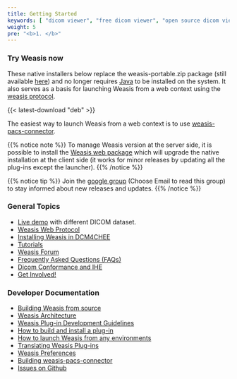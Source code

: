 ```yaml
---
title: Getting Started
keywords: [ "dicom viewer", "free dicom viewer", "open source dicom viewer", "weasis dicom viewer",  "multi-platform dicom viewer", "dicom", "pacs", "pacs viewer", "clinical viewer", "radiolgical viewer", "linux dicom viewer",  "mac dicom viewer" ]
weight: 5
pre: "<b>1. </b>"
---
```


### Try Weasis now

These native installers below replace the weasis-portable.zip package (still available <a target="_blank" href="https://sourceforge.net/projects/dcm4che/files/Weasis/">here</a>) and no longer requires <a target="_blank" href="https://www.java.com/en/download/">Java</a> to be installed on the system. It also serves as a basis for launching Weasis from a web context using the [weasis protocol](weasis-protocol).

{{< latest-download "deb" >}}

The easiest way to launch Weasis from a web context is to use <a target="_blank" href="https://github.com/nroduit/weasis-pacs-connector">weasis-pacs-connector</a>.

{{% notice note %}}
To manage Weasis version at the server side, it is possible to install the [Weasis web package](https://github.com/nroduit/weasis-pacs-connector#installation) which will upgrade the native installation at the client side (it works for minor releases by updating all the plug-ins except the launcher).
{{% /notice %}}

{{% notice tip %}}
Join the <a target="_blank" href="http://groups.google.com/forum/#!forum/weasis">google group</a> (Choose Email to read this group) to stay informed about new releases and updates.
{{% /notice %}}



### General Topics

- [Live demo](../demo) with different DICOM dataset.
- [Weasis Web Protocol](weasis-protocol)
- [Installing Weasis in DCM4CHEE](dcm4chee)
- [Tutorials](../tutorials)
- <a target="_blank" href="http://groups.google.com/group/dcm4che">Weasis Forum</a>
- [Frequently Asked Questions (FAQs)](../faq)
- [Dicom Conformance and IHE](../basics/dicom)
- [Get Involved!](../get-involved)

### Developer Documentation

- [Building Weasis from source](building-weasis)
- [Weasis Architecture](../basics/architecture)
- [Weasis Plug-in Development Guidelines](guidelines)
- [How to build and install a plug-in](../basics/customize/build-plugins)
- [How to launch Weasis from any environments](../basics/customize/integration)
- [Translating Weasis Plug-ins](translating)
- [Weasis Preferences](../basics/customize/preferences)
- <a target="_blank" href="https://github.com/nroduit/weasis-pacs-connector#build-weasis-pacs-connector">Building weasis-pacs-connector</a>
- <a target="_blank" href="https://github.com/nroduit/Weasis/issues">Issues on Github</a>
